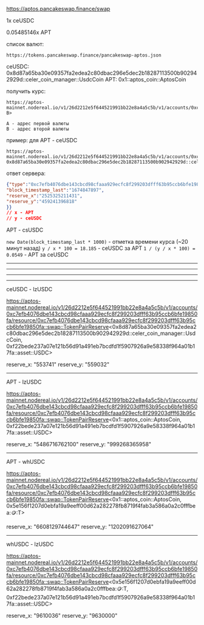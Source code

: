 https://aptos.pancakeswap.finance/swap

1x ceUSDC

0.05485146x APT

список валют: 
```
https://tokens.pancakeswap.finance/pancakeswap-aptos.json
```

ceUSDC: 0x8d87a65ba30e09357fa2edea2c80dbac296e5dec2b18287113500b902942929d::celer_coin_manager::UsdcCoin
APT: 0x1::aptos_coin::AptosCoin

получить курс:
```
https://aptos-mainnet.nodereal.io/v1/26d2212e5f644521991bb22e8a4a5c5b/v1/accounts/0xc7efb4076dbe143cbcd98cfaaa929ecfc8f299203dfff63b95ccb6bfe19850fa/resource/0xc7efb4076dbe143cbcd98cfaaa929ecfc8f299203dfff63b95ccb6bfe19850fa::swap::TokenPairReserve<A, B>

A - адрес первой валюты
B - адрес второй валюты
```

пример: для APT - ceUSDC
```
https://aptos-mainnet.nodereal.io/v1/26d2212e5f644521991bb22e8a4a5c5b/v1/accounts/0xc7efb4076dbe143cbcd98cfaaa929ecfc8f299203dfff63b95ccb6bfe19850fa/resource/0xc7efb4076dbe143cbcd98cfaaa929ecfc8f299203dfff63b95ccb6bfe19850fa::swap::TokenPairReserve<0x1::aptos_coin::AptosCoin, 0x8d87a65ba30e09357fa2edea2c80dbac296e5dec2b18287113500b902942929d::celer_coin_manager::UsdcCoin>
```

ответ сервера:
```json
{"type":"0xc7efb4076dbe143cbcd98cfaaa929ecfc8f299203dfff63b95ccb6bfe19850fa::swap::TokenPairReserve<0x1::aptos_coin::AptosCoin, 0x8d87a65ba30e09357fa2edea2c80dbac296e5dec2b18287113500b902942929d::celer_coin_manager::UsdcCoin>","data":{
"block_timestamp_last":"1674847897",
"reserve_x":"2525325211431",
"reserve_y":"459241396818"
}}
// x - APT
// y - ceUSDC
```
APT - csUSDC

`new Date(block_timestamp_last * 1000)` - отметка времени курса (~20 минут назад)
`y / x * 100 = 18.185` - ceUSDC за APT
`1 / (y / x * 100) = 0.0549` - APT за ceUSDC


























-------------
-------------
-------------
-------------

ceUSDC - lzUSDC

https://aptos-mainnet.nodereal.io/v1/26d2212e5f644521991bb22e8a4a5c5b/v1/accounts/0xc7efb4076dbe143cbcd98cfaaa929ecfc8f299203dfff63b95ccb6bfe19850fa/resource/0xc7efb4076dbe143cbcd98cfaaa929ecfc8f299203dfff63b95ccb6bfe19850fa::swap::TokenPairReserve<0x8d87a65ba30e09357fa2edea2c80dbac296e5dec2b18287113500b902942929d::celer_coin_manager::UsdcCoin, 0xf22bede237a07e121b56d91a491eb7bcdfd1f5907926a9e58338f964a01b17fa::asset::USDC>

reserve_x: "553741"
reserve_y: "559032"

---

APT - lzUSDC

https://aptos-mainnet.nodereal.io/v1/26d2212e5f644521991bb22e8a4a5c5b/v1/accounts/0xc7efb4076dbe143cbcd98cfaaa929ecfc8f299203dfff63b95ccb6bfe19850fa/resource/0xc7efb4076dbe143cbcd98cfaaa929ecfc8f299203dfff63b95ccb6bfe19850fa::swap::TokenPairReserve<0x1::aptos_coin::AptosCoin, 0xf22bede237a07e121b56d91a491eb7bcdfd1f5907926a9e58338f964a01b17fa::asset::USDC>

reserve_x: "5486716762100"
reserve_y: "999268365958"

---

APT - whUSDC

https://aptos-mainnet.nodereal.io/v1/26d2212e5f644521991bb22e8a4a5c5b/v1/accounts/0xc7efb4076dbe143cbcd98cfaaa929ecfc8f299203dfff63b95ccb6bfe19850fa/resource/0xc7efb4076dbe143cbcd98cfaaa929ecfc8f299203dfff63b95ccb6bfe19850fa::swap::TokenPairReserve<0x1::aptos_coin::AptosCoin, 0x5e156f1207d0ebfa19a9eeff00d62a282278fb8719f4fab3a586a0a2c0fffbea::coin::T>

reserve_x: "6608129744647"
reserve_y: "1202091627064"

---

whUSDC - lzUSDC

https://aptos-mainnet.nodereal.io/v1/26d2212e5f644521991bb22e8a4a5c5b/v1/accounts/0xc7efb4076dbe143cbcd98cfaaa929ecfc8f299203dfff63b95ccb6bfe19850fa/resource/0xc7efb4076dbe143cbcd98cfaaa929ecfc8f299203dfff63b95ccb6bfe19850fa::swap::TokenPairReserve<0x5e156f1207d0ebfa19a9eeff00d62a282278fb8719f4fab3a586a0a2c0fffbea::coin::T, 0xf22bede237a07e121b56d91a491eb7bcdfd1f5907926a9e58338f964a01b17fa::asset::USDC>

reserve_x: "9610036"
reserve_y: "9630000"